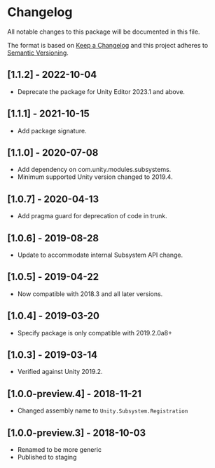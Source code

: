# Changelog
All notable changes to this package will be documented in this file.

The format is based on [Keep a Changelog](http://keepachangelog.com/en/1.0.0/)
and this project adheres to [Semantic Versioning](http://semver.org/spec/v2.0.0.html).

## [1.1.2] - 2022-10-04
- Deprecate the package for Unity Editor 2023.1 and above.

## [1.1.1] - 2021-10-15
- Add package signature.

## [1.1.0] - 2020-07-08
- Add dependency on com.unity.modules.subsystems.
- Minimum supported Unity version changed to 2019.4.

## [1.0.7] - 2020-04-13
- Add pragma guard for deprecation of code in trunk.

## [1.0.6] - 2019-08-28
- Update to accommodate internal Subsystem API change.

## [1.0.5] - 2019-04-22
- Now compatible with 2018.3 and all later versions.

## [1.0.4] - 2019-03-20
- Specify package is only compatible with 2019.2.0a8+

## [1.0.3] - 2019-03-14
- Verified against Unity 2019.2.

## [1.0.0-preview.4] - 2018-11-21
- Changed assembly name to `Unity.Subsystem.Registration`

## [1.0.0-preview.3] - 2018-10-03
- Renamed to be more generic
- Published to staging
